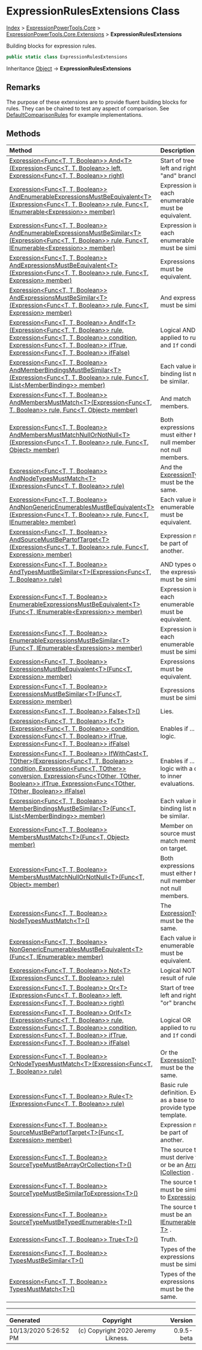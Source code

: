 ﻿# ExpressionRulesExtensions Class

[Index](../index.md) > [ExpressionPowerTools.Core](ExpressionPowerTools.Core.a.md) > [ExpressionPowerTools.Core.Extensions](ExpressionPowerTools.Core.Extensions.n.md) > **ExpressionRulesExtensions**

Building blocks for expression rules.

```csharp
public static class ExpressionRulesExtensions
```

Inheritance [Object](https://docs.microsoft.com/dotnet/api/system.object) → **ExpressionRulesExtensions**

## Remarks

The purpose of these extensions are to provide fluent building blocks for rules. They
            can be chained to test any aspect of comparison. See [DefaultComparisonRules](ExpressionPowerTools.Core.Comparisons.DefaultComparisonRules.cs.md) for
            example implementations.

## Methods

| Method | Description |
| :-- | :-- |
| [Expression&lt;Func&lt;T, T, Boolean>> And&lt;T>(Expression&lt;Func&lt;T, T, Boolean>> left, Expression&lt;Func&lt;T, T, Boolean>> right)](ExpressionPowerTools.Core.Extensions.ExpressionRulesExtensions.And.m.md) | Start of tree with left and right "and" branches. |
| [Expression&lt;Func&lt;T, T, Boolean>> AndEnumerableExpressionsMustBeEquivalent&lt;T>(Expression&lt;Func&lt;T, T, Boolean>> rule, Func&lt;T, IEnumerable&lt;Expression>> member)](ExpressionPowerTools.Core.Extensions.ExpressionRulesExtensions.AndEnumerableExpressionsMustBeEquivalent.m.md) | Expression in each enumerable must be equivalent. |
| [Expression&lt;Func&lt;T, T, Boolean>> AndEnumerableExpressionsMustBeSimilar&lt;T>(Expression&lt;Func&lt;T, T, Boolean>> rule, Func&lt;T, IEnumerable&lt;Expression>> member)](ExpressionPowerTools.Core.Extensions.ExpressionRulesExtensions.AndEnumerableExpressionsMustBeSimilar.m.md) | Expression in each enumerable must be similar. |
| [Expression&lt;Func&lt;T, T, Boolean>> AndExpressionsMustBeEquivalent&lt;T>(Expression&lt;Func&lt;T, T, Boolean>> rule, Func&lt;T, Expression> member)](ExpressionPowerTools.Core.Extensions.ExpressionRulesExtensions.AndExpressionsMustBeEquivalent.m.md) | Expressions must be equivalent. |
| [Expression&lt;Func&lt;T, T, Boolean>> AndExpressionsMustBeSimilar&lt;T>(Expression&lt;Func&lt;T, T, Boolean>> rule, Func&lt;T, Expression> member)](ExpressionPowerTools.Core.Extensions.ExpressionRulesExtensions.AndExpressionsMustBeSimilar.m.md) | And expressions must be similar. |
| [Expression&lt;Func&lt;T, T, Boolean>> AndIf&lt;T>(Expression&lt;Func&lt;T, T, Boolean>> rule, Expression&lt;Func&lt;T, T, Boolean>> condition, Expression&lt;Func&lt;T, T, Boolean>> ifTrue, Expression&lt;Func&lt;T, T, Boolean>> ifFalse)](ExpressionPowerTools.Core.Extensions.ExpressionRulesExtensions.AndIf.m.md) | Logical AND applied to rule and `If` condition. |
| [Expression&lt;Func&lt;T, T, Boolean>> AndMemberBindingsMustBeSimilar&lt;T>(Expression&lt;Func&lt;T, T, Boolean>> rule, Func&lt;T, IList&lt;MemberBinding>> member)](ExpressionPowerTools.Core.Extensions.ExpressionRulesExtensions.AndMemberBindingsMustBeSimilar.m.md) | Each value in the binding list must be similar. |
| [Expression&lt;Func&lt;T, T, Boolean>> AndMembersMustMatch&lt;T>(Expression&lt;Func&lt;T, T, Boolean>> rule, Func&lt;T, Object> member)](ExpressionPowerTools.Core.Extensions.ExpressionRulesExtensions.AndMembersMustMatch.m.md) | And match members. |
| [Expression&lt;Func&lt;T, T, Boolean>> AndMembersMustMatchNullOrNotNull&lt;T>(Expression&lt;Func&lt;T, T, Boolean>> rule, Func&lt;T, Object> member)](ExpressionPowerTools.Core.Extensions.ExpressionRulesExtensions.AndMembersMustMatchNullOrNotNull.m.md) | Both expressions must either have null members, or not null members. |
| [Expression&lt;Func&lt;T, T, Boolean>> AndNodeTypesMustMatch&lt;T>(Expression&lt;Func&lt;T, T, Boolean>> rule)](ExpressionPowerTools.Core.Extensions.ExpressionRulesExtensions.AndNodeTypesMustMatch.m.md) | And the [ExpressionType](https://docs.microsoft.com/dotnet/api/system.linq.expressions.expressiontype) must be the same. |
| [Expression&lt;Func&lt;T, T, Boolean>> AndNonGenericEnumerablesMustBeEquivalent&lt;T>(Expression&lt;Func&lt;T, T, Boolean>> rule, Func&lt;T, IEnumerable> member)](ExpressionPowerTools.Core.Extensions.ExpressionRulesExtensions.AndNonGenericEnumerablesMustBeEquivalent.m.md) | Each value in the enumerable must be equivalent. |
| [Expression&lt;Func&lt;T, T, Boolean>> AndSourceMustBePartofTarget&lt;T>(Expression&lt;Func&lt;T, T, Boolean>> rule, Func&lt;T, Expression> member)](ExpressionPowerTools.Core.Extensions.ExpressionRulesExtensions.AndSourceMustBePartofTarget.m.md) | Expression must be part of another. |
| [Expression&lt;Func&lt;T, T, Boolean>> AndTypesMustBeSimilar&lt;T>(Expression&lt;Func&lt;T, T, Boolean>> rule)](ExpressionPowerTools.Core.Extensions.ExpressionRulesExtensions.AndTypesMustBeSimilar.m.md) | AND types of the expressions must be similar. |
| [Expression&lt;Func&lt;T, T, Boolean>> EnumerableExpressionsMustBeEquivalent&lt;T>(Func&lt;T, IEnumerable&lt;Expression>> member)](ExpressionPowerTools.Core.Extensions.ExpressionRulesExtensions.EnumerableExpressionsMustBeEquivalent.m.md) | Expression in each enumerable must be equivalent. |
| [Expression&lt;Func&lt;T, T, Boolean>> EnumerableExpressionsMustBeSimilar&lt;T>(Func&lt;T, IEnumerable&lt;Expression>> member)](ExpressionPowerTools.Core.Extensions.ExpressionRulesExtensions.EnumerableExpressionsMustBeSimilar.m.md) | Expression in each enumerable must be similar. |
| [Expression&lt;Func&lt;T, T, Boolean>> ExpressionsMustBeEquivalent&lt;T>(Func&lt;T, Expression> member)](ExpressionPowerTools.Core.Extensions.ExpressionRulesExtensions.ExpressionsMustBeEquivalent.m.md) | Expressions must be equivalent. |
| [Expression&lt;Func&lt;T, T, Boolean>> ExpressionsMustBeSimilar&lt;T>(Func&lt;T, Expression> member)](ExpressionPowerTools.Core.Extensions.ExpressionRulesExtensions.ExpressionsMustBeSimilar.m.md) | Expressions must be similar. |
| [Expression&lt;Func&lt;T, T, Boolean>> False&lt;T>()](ExpressionPowerTools.Core.Extensions.ExpressionRulesExtensions.False.m.md) | Lies. |
| [Expression&lt;Func&lt;T, T, Boolean>> If&lt;T>(Expression&lt;Func&lt;T, T, Boolean>> condition, Expression&lt;Func&lt;T, T, Boolean>> ifTrue, Expression&lt;Func&lt;T, T, Boolean>> ifFalse)](ExpressionPowerTools.Core.Extensions.ExpressionRulesExtensions.If.m.md) | Enables if ... then logic. |
| [Expression&lt;Func&lt;T, T, Boolean>> IfWithCast&lt;T, TOther>(Expression&lt;Func&lt;T, T, Boolean>> condition, Expression&lt;Func&lt;T, TOther>> conversion, Expression&lt;Func&lt;TOther, TOther, Boolean>> ifTrue, Expression&lt;Func&lt;TOther, TOther, Boolean>> ifFalse)](ExpressionPowerTools.Core.Extensions.ExpressionRulesExtensions.IfWithCast.m.md) | Enables if ... then logic with a cast to inner evaluations. |
| [Expression&lt;Func&lt;T, T, Boolean>> MemberBindingsMustBeSimilar&lt;T>(Func&lt;T, IList&lt;MemberBinding>> member)](ExpressionPowerTools.Core.Extensions.ExpressionRulesExtensions.MemberBindingsMustBeSimilar.m.md) | Each value in the binding list must be similar. |
| [Expression&lt;Func&lt;T, T, Boolean>> MembersMustMatch&lt;T>(Func&lt;T, Object> member)](ExpressionPowerTools.Core.Extensions.ExpressionRulesExtensions.MembersMustMatch.m.md) | Member on source must match member on target. |
| [Expression&lt;Func&lt;T, T, Boolean>> MembersMustMatchNullOrNotNull&lt;T>(Func&lt;T, Object> member)](ExpressionPowerTools.Core.Extensions.ExpressionRulesExtensions.MembersMustMatchNullOrNotNull.m.md) | Both expressions must either have null members, or not null members. |
| [Expression&lt;Func&lt;T, T, Boolean>> NodeTypesMustMatch&lt;T>()](ExpressionPowerTools.Core.Extensions.ExpressionRulesExtensions.NodeTypesMustMatch.m.md) | The [ExpressionType](https://docs.microsoft.com/dotnet/api/system.linq.expressions.expressiontype) must be the same. |
| [Expression&lt;Func&lt;T, T, Boolean>> NonGenericEnumerablesMustBeEquivalent&lt;T>(Func&lt;T, IEnumerable> member)](ExpressionPowerTools.Core.Extensions.ExpressionRulesExtensions.NonGenericEnumerablesMustBeEquivalent.m.md) | Each value in the enumerable must be equivalent. |
| [Expression&lt;Func&lt;T, T, Boolean>> Not&lt;T>(Expression&lt;Func&lt;T, T, Boolean>> rule)](ExpressionPowerTools.Core.Extensions.ExpressionRulesExtensions.Not.m.md) | Logical NOT of result of rule. |
| [Expression&lt;Func&lt;T, T, Boolean>> Or&lt;T>(Expression&lt;Func&lt;T, T, Boolean>> left, Expression&lt;Func&lt;T, T, Boolean>> right)](ExpressionPowerTools.Core.Extensions.ExpressionRulesExtensions.Or.m.md) | Start of tree with left and right "or" branches. |
| [Expression&lt;Func&lt;T, T, Boolean>> OrIf&lt;T>(Expression&lt;Func&lt;T, T, Boolean>> rule, Expression&lt;Func&lt;T, T, Boolean>> condition, Expression&lt;Func&lt;T, T, Boolean>> ifTrue, Expression&lt;Func&lt;T, T, Boolean>> ifFalse)](ExpressionPowerTools.Core.Extensions.ExpressionRulesExtensions.OrIf.m.md) | Logical OR applied to rule and `If` condition. |
| [Expression&lt;Func&lt;T, T, Boolean>> OrNodeTypesMustMatch&lt;T>(Expression&lt;Func&lt;T, T, Boolean>> rule)](ExpressionPowerTools.Core.Extensions.ExpressionRulesExtensions.OrNodeTypesMustMatch.m.md) | Or the [ExpressionType](https://docs.microsoft.com/dotnet/api/system.linq.expressions.expressiontype) must be the same. |
| [Expression&lt;Func&lt;T, T, Boolean>> Rule&lt;T>(Expression&lt;Func&lt;T, T, Boolean>> rule)](ExpressionPowerTools.Core.Extensions.ExpressionRulesExtensions.Rule.m.md) | Basic rule definition. Exists as a base to provide typed template. |
| [Expression&lt;Func&lt;T, T, Boolean>> SourceMustBePartofTarget&lt;T>(Func&lt;T, Expression> member)](ExpressionPowerTools.Core.Extensions.ExpressionRulesExtensions.SourceMustBePartofTarget.m.md) | Expression must be part of another. |
| [Expression&lt;Func&lt;T, T, Boolean>> SourceTypeMustBeArrayOrCollection&lt;T>()](ExpressionPowerTools.Core.Extensions.ExpressionRulesExtensions.SourceTypeMustBeArrayOrCollection.m.md) | The source type must derive from or be an [Array](https://docs.microsoft.com/dotnet/api/system.array) or [ICollection](https://docs.microsoft.com/dotnet/api/system.collections.icollection) . |
| [Expression&lt;Func&lt;T, T, Boolean>> SourceTypeMustBeSimilarToExpression&lt;T>()](ExpressionPowerTools.Core.Extensions.ExpressionRulesExtensions.SourceTypeMustBeSimilarToExpression.m.md) | The source type must be similar to [Expression](https://docs.microsoft.com/dotnet/api/system.linq.expressions.expression) . |
| [Expression&lt;Func&lt;T, T, Boolean>> SourceTypeMustBeTypedEnumerable&lt;T>()](ExpressionPowerTools.Core.Extensions.ExpressionRulesExtensions.SourceTypeMustBeTypedEnumerable.m.md) | The source type must be an [IEnumerable&lt;out T>](https://docs.microsoft.com/dotnet/api/system.collections.generic.ienumerable-1) . |
| [Expression&lt;Func&lt;T, T, Boolean>> True&lt;T>()](ExpressionPowerTools.Core.Extensions.ExpressionRulesExtensions.True.m.md) | Truth. |
| [Expression&lt;Func&lt;T, T, Boolean>> TypesMustBeSimilar&lt;T>()](ExpressionPowerTools.Core.Extensions.ExpressionRulesExtensions.TypesMustBeSimilar.m.md) | Types of the expressions must be similar. |
| [Expression&lt;Func&lt;T, T, Boolean>> TypesMustMatch&lt;T>()](ExpressionPowerTools.Core.Extensions.ExpressionRulesExtensions.TypesMustMatch.m.md) | Types of the expressions must be the same. |

---

| Generated | Copyright | Version |
| :-- | :-: | --: |
| 10/13/2020 5:26:52 PM | (c) Copyright 2020 Jeremy Likness. | 0.9.5-beta |
